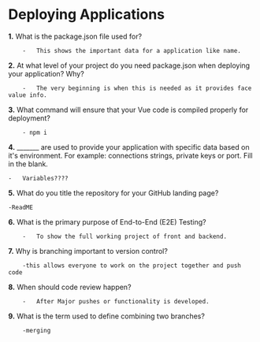 # Deploying Applications

**1.** What is the package.json file used for?
<!-- enter you answer in the space below -->
```
    -   This shows the important data for a application like name. 
``` 
**2.** At what level of your project do you need package.json when deploying your application? Why?
<!-- enter you answer in the space below -->
```
    -   The very beginning is when this is needed as it provides face value info. 
```
**3.** What command will ensure that your Vue code is compiled properly for deployment?
<!-- enter you answer in the space below -->
```
    - npm i
```
**4.** _______ are used to provide your application with specific data based on it's environment. For example: connections strings, private keys or port. Fill in the blank.
<!-- enter you answer in the space below -->
```
-   Variables???? 
```
**5.** What do you title the repository for your GitHub landing page?

<!-- enter you answer in the space below -->
```
-ReadME
```
**6.** What is the primary purpose of End-to-End (E2E) Testing?
<!-- enter you answer in the space below -->
```
    -   To show the full working project of front and backend.
```
**7.** Why is branching important to version control?
<!-- enter you answer in the space below -->
```
    -this allows everyone to work on the project together and push code
```
**8.** When should code review happen?
<!-- enter you answer in the space below -->
```
    -   After Major pushes or functionality is developed. 
```
**9.** What is the term used to define combining two branches?
<!-- enter you answer in the space below -->
```
    -merging
```
